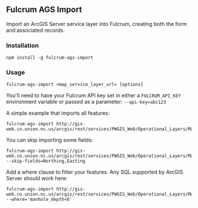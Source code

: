 ## Fulcrum AGS Import

Import an ArcGIS Server service layer into Fulcrum, creating both the form and associated records.

### Installation

    npm install -g fulcrum-ags-import

### Usage

    fulcrum-ags-import <map_service_layer_url> [options]

You'll need to have your Fulcrum API key set in either a `FULCRUM_API_KEY` environment variable or passed as a parameter: `--api-key=abc123`

A simple example that imports all features:

    fulcrum-ags-import http://gis-web.co.union.nc.us/arcgis/rest/services/PWGIS_Web/Operational_Layers/MapServer/5

You can skip importing some fields:

    fulcrum-ags-import http://gis-web.co.union.nc.us/arcgis/rest/services/PWGIS_Web/Operational_Layers/MapServer/5 --skip-fields=Northing,Easting

Add a where clause to filter your features. Any SQL supported by ArcGIS Server should work here:

    fulcrum-ags-import http://gis-web.co.union.nc.us/arcgis/rest/services/PWGIS_Web/Operational_Layers/MapServer/5 --where='manhole_depth<6'

